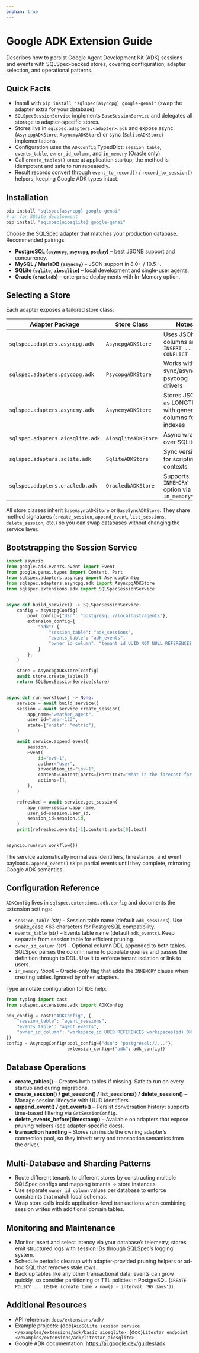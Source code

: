```yaml
---
orphan: true
---
```


# Google ADK Extension Guide

Describes how to persist Google Agent Development Kit (ADK) sessions and events with SQLSpec-backed stores, covering configuration, adapter selection, and operational patterns.

## Quick Facts

- Install with `pip install "sqlspec[asyncpg] google-genai"` (swap the adapter extra for your database).
- `SQLSpecSessionService` implements `BaseSessionService` and delegates all storage to adapter-specific stores.
- Stores live in `sqlspec.adapters.<adapter>.adk` and expose async (`AsyncpgADKStore`, `AsyncmyADKStore`) or sync (`SqliteADKStore`) implementations.
- Configuration uses the `ADKConfig` TypedDict: `session_table`, `events_table`, `owner_id_column`, and `in_memory` (Oracle only).
- Call `create_tables()` once at application startup; the method is idempotent and safe to run repeatedly.
- Result records convert through `event_to_record()` / `record_to_session()` helpers, keeping Google ADK types intact.

## Installation

```bash
pip install "sqlspec[asyncpg] google-genai"
# or for SQLite development
pip install "sqlspec[aiosqlite] google-genai"
```

Choose the SQLSpec adapter that matches your production database. Recommended pairings:

- **PostgreSQL (`asyncpg`, `psycopg`, `psqlpy`)** – best JSONB support and concurrency.
- **MySQL / MariaDB (`asyncmy`)** – JSON support in 8.0+ / 10.5+.
- **SQLite (`sqlite`, `aiosqlite`)** – local development and single-user agents.
- **Oracle (`oracledb`)** – enterprise deployments with In-Memory option.

## Selecting a Store

Each adapter exposes a tailored store class:

| Adapter Package | Store Class | Notes |
| --- | --- | --- |
| `sqlspec.adapters.asyncpg.adk` | `AsyncpgADKStore` | Uses JSONB columns and `INSERT ... ON CONFLICT` |
| `sqlspec.adapters.psycopg.adk` | `PsycopgADKStore` | Works with sync/async psycopg drivers |
| `sqlspec.adapters.asyncmy.adk` | `AsyncmyADKStore` | Stores JSON as LONGTEXT with generated columns for indexes |
| `sqlspec.adapters.aiosqlite.adk` | `AiosqliteADKStore` | Async wrapper over SQLite |
| `sqlspec.adapters.sqlite.adk` | `SqliteADKStore` | Sync version for scripting contexts |
| `sqlspec.adapters.oracledb.adk` | `OracledbADKStore` | Supports `INMEMORY` option via `in_memory=True` |

All store classes inherit `BaseAsyncADKStore` or `BaseSyncADKStore`. They share method signatures (`create_session`, `append_event`, `list_sessions`, `delete_session`, etc.) so you can swap databases without changing the service layer.

## Bootstrapping the Session Service

```python
import asyncio
from google.adk.events.event import Event
from google.genai.types import Content, Part
from sqlspec.adapters.asyncpg import AsyncpgConfig
from sqlspec.adapters.asyncpg.adk import AsyncpgADKStore
from sqlspec.extensions.adk import SQLSpecSessionService


async def build_service() -> SQLSpecSessionService:
    config = AsyncpgConfig(
        pool_config={"dsn": "postgresql://localhost/agents"},
        extension_config={
            "adk": {
                "session_table": "adk_sessions",
                "events_table": "adk_events",
                "owner_id_column": "tenant_id UUID NOT NULL REFERENCES tenants(id) ON DELETE CASCADE",
            }
        },
    )

    store = AsyncpgADKStore(config)
    await store.create_tables()
    return SQLSpecSessionService(store)


async def run_workflow() -> None:
    service = await build_service()
    session = await service.create_session(
        app_name="weather_agent",
        user_id="user-123",
        state={"units": "metric"},
    )

    await service.append_event(
        session,
        Event(
            id="evt-1",
            author="user",
            invocation_id="inv-1",
            content=Content(parts=[Part(text="What is the forecast for tomorrow?")]),
            actions=[],
        ),
    )

    refreshed = await service.get_session(
        app_name=session.app_name,
        user_id=session.user_id,
        session_id=session.id,
    )
    print(refreshed.events[-1].content.parts[0].text)


asyncio.run(run_workflow())
```

The service automatically normalizes identifiers, timestamps, and event payloads. `append_event()` skips partial events until they complete, mirroring Google ADK semantics.

## Configuration Reference

`ADKConfig` lives in `sqlspec.extensions.adk.config` and documents the extension settings:

- `session_table` *(str)* – Session table name (default `adk_sessions`). Use snake_case ≤63 characters for PostgreSQL compatibility.
- `events_table` *(str)* – Events table name (default `adk_events`). Keep separate from session table for efficient pruning.
- `owner_id_column` *(str)* – Optional column DDL appended to both tables. SQLSpec parses the column name to populate queries and passes the definition through to DDL. Use it to enforce tenant isolation or link to users.
- `in_memory` *(bool)* – Oracle-only flag that adds the `INMEMORY` clause when creating tables. Ignored by other adapters.

Type annotate configuration for IDE help:

```python
from typing import cast
from sqlspec.extensions.adk import ADKConfig

adk_config = cast("ADKConfig", {
    "session_table": "agent_sessions",
    "events_table": "agent_events",
    "owner_id_column": "workspace_id UUID REFERENCES workspaces(id) ON DELETE SET NULL",
})
config = AsyncpgConfig(pool_config={"dsn": "postgresql://..."},
                       extension_config={"adk": adk_config})
```

## Database Operations

- **create_tables()** – Creates both tables if missing. Safe to run on every startup and during migrations.
- **create_session() / get_session() / list_sessions() / delete_session()** – Manage session lifecycle with UUID identifiers.
- **append_event() / get_events()** – Persist conversation history; supports time-based filtering via `GetSessionConfig`.
- **delete_events_before(timestamp)** – Available on adapters that expose pruning helpers (see adapter-specific docs).
- **transaction handling** – Stores run inside the owning adapter’s connection pool, so they inherit retry and transaction semantics from the driver.

## Multi-Database and Sharding Patterns

- Route different tenants to different stores by constructing multiple SQLSpec configs and mapping tenants → store instances.
- Use separate `owner_id_column` values per database to enforce constraints that match local schemas.
- Wrap store calls inside application-level transactions when combining session writes with additional domain tables.

## Monitoring and Maintenance

- Monitor insert and select latency via your database’s telemetry; stores emit structured logs with session IDs through SQLSpec’s logging system.
- Schedule periodic cleanup with adapter-provided pruning helpers or ad-hoc SQL that removes stale rows.
- Back up tables like any other transactional data; events can grow quickly, so consider partitioning or TTL policies in PostgreSQL (`CREATE POLICY ... USING (create_time > now() - interval '90 days')`).

## Additional Resources

- API reference: `docs/extensions/adk/`
- Example projects: {doc}`AioSQLite session service </examples/extensions/adk/basic_aiosqlite>`, {doc}`Litestar endpoint </examples/extensions/adk/litestar_aiosqlite>`
- Google ADK documentation: <https://ai.google.dev/guides/adk>
